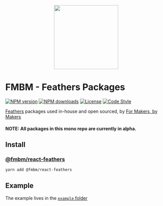 <p align="center"><img src="https://pbs.twimg.com/profile_images/1041540742940770304/Q-HPWlSn_400x400.jpg" width="200" /></p>

# FMBM - Feathers Packages

[![NPM version][npm-image]][npm-url]
[![NPM downloads][npm-downloads-image]][npm-url]
[![License][license-image]][license-url]
[![Code Style][code-style-image]][code-style-url]

[Feathers][feathers-site-url] packages used in-house and open sourced, by [For Makers, by Makers][fmbm-site-url]

#### NOTE: All packages in this mono repo are currently in alpha.

## Install

### [@fmbm/react-feathers](/packages/react-feathers)

```bash
yarn add @fmbm/react-feathers
```

## Example

The example lives in the [`example` folder](/example)

[feathers-site-url]: https://feathersjs.com/
[fmbm-site-url]: https://fmbm.io
[npm-image]: https://img.shields.io/npm/v/@fmbm/react-feathers.svg?style=flat-square
[npm-url]: https://npmjs.org/package/@fmbm/react-feathers
[npm-downloads-image]: https://img.shields.io/npm/dm/@fmbm/react-feathers.svg?style=flat-square
[license-image]: https://img.shields.io/npm/l/@fmbm/react-feathers.svg?style=flat-square
[license-url]: https://github.com/fmbm/feathers/blob/master/LICENSE
[code-style-image]: https://img.shields.io/badge/code%20style-standard-brightgreen.svg?style=flat-square
[code-style-url]: http://standardjs.com/
